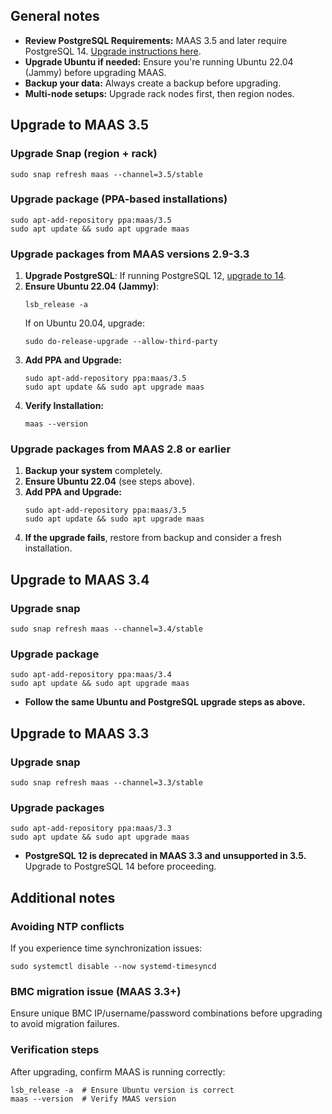 ##  General notes

- **Review PostgreSQL Requirements:** MAAS 3.5 and later require PostgreSQL 14. [Upgrade instructions here](/t/how-to-upgrade-postgresql-v12-to-v14/7203).
- **Upgrade Ubuntu if needed:** Ensure you're running Ubuntu 22.04 (Jammy) before upgrading MAAS.
- **Backup your data:** Always create a backup before upgrading.
- **Multi-node setups:** Upgrade rack nodes first, then region nodes.

##  Upgrade to MAAS 3.5

### Upgrade Snap (region + rack)
```nohighlight
sudo snap refresh maas --channel=3.5/stable
```

### Upgrade package (PPA-based installations)
```nohighlight
sudo apt-add-repository ppa:maas/3.5
sudo apt update && sudo apt upgrade maas
```

###  Upgrade packages from MAAS versions 2.9-3.3

1. **Upgrade PostgreSQL**: If running PostgreSQL 12, [upgrade to 14](/t/how-to-upgrade-postgresql-v12-to-v14/7203).
2. **Ensure Ubuntu 22.04 (Jammy)**:
   ```nohighlight
   lsb_release -a
   ```
   If on Ubuntu 20.04, upgrade:
   ```nohighlight
   sudo do-release-upgrade --allow-third-party
   ```
3. **Add PPA and Upgrade:**
   ```nohighlight
   sudo apt-add-repository ppa:maas/3.5
   sudo apt update && sudo apt upgrade maas
   ```
4. **Verify Installation:**
   ```nohighlight
   maas --version
   ```

### Upgrade packages from MAAS 2.8 or earlier

1. **Backup your system** completely.
2. **Ensure Ubuntu 22.04** (see steps above).
3. **Add PPA and Upgrade:**
   ```nohighlight
   sudo apt-add-repository ppa:maas/3.5
   sudo apt update && sudo apt upgrade maas
   ```
4. **If the upgrade fails**, restore from backup and consider a fresh installation.
   
## Upgrade to MAAS 3.4

### Upgrade snap
```nohighlight
sudo snap refresh maas --channel=3.4/stable
```

### Upgrade package
```nohighlight
sudo apt-add-repository ppa:maas/3.4
sudo apt update && sudo apt upgrade maas
```

- **Follow the same Ubuntu and PostgreSQL upgrade steps as above.**

## Upgrade to MAAS 3.3

### Upgrade snap
```nohighlight
sudo snap refresh maas --channel=3.3/stable
```

### Upgrade packages
```nohighlight
sudo apt-add-repository ppa:maas/3.3
sudo apt update && sudo apt upgrade maas
```

- **PostgreSQL 12 is deprecated in MAAS 3.3 and unsupported in 3.5.** Upgrade to PostgreSQL 14 before proceeding.

## Additional notes

### Avoiding NTP conflicts

If you experience time synchronization issues:

```nohighlight
sudo systemctl disable --now systemd-timesyncd
```

### BMC migration issue (MAAS 3.3+)

Ensure unique BMC IP/username/password combinations before upgrading to avoid migration failures.

### Verification steps

After upgrading, confirm MAAS is running correctly:
```nohighlight
lsb_release -a  # Ensure Ubuntu version is correct
maas --version  # Verify MAAS version
```
	
